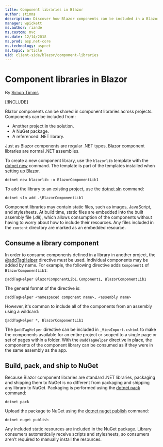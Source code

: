 ```yaml
---
title: Component libraries in Blazor
author: stimms
description: Discover how Blazor components can be included in a Blazor app from an external component library and how to create a library.
manager: wpickett
ms.author: riande
ms.custom: mvc
ms.date: 12/14/2018
ms.prod: asp.net-core
ms.technology: aspnet
ms.topic: article
uid: client-side/blazor/component-libraries
---
```

# Component libraries in Blazor

By [Simon Timms](https://github.com/stimms)

[!INCLUDE[](~/includes/blazor-preview-notice.md)]

Blazor components can be shared in component libraries across projects. Components can be included from:

* Another project in the solution.
* A NuGet package.
* A referenced .NET library.

Just as Blazor components are regular .NET types, Blazor component libraries are normal .NET assemblies. 

To create a new component library, use the `blazorlib` template with the [dotnet new](https://docs.microsoft.com/dotnet/core/tools/dotnet-new) command. The template is part of the templates installed when [setting up Blazor](/docs/get-started.html#setup).

```console
dotnet new blazorlib -o BlazorComponentLib1
```

To add the library to an existing project, use the [dotnet sln](https://docs.microsoft.com/dotnet/core/tools/dotnet-sln) command:

```console
dotnet sln add .\BlazorComponentLib1
```

Component libraries may contain static files, such as images, JavaScript, and stylesheets. At build time, static files are embedded into the built assembly file (*.dll*), which allows consumption of the components without having to worry about how to include their resources. Any files included in the `content` directory are marked as an embedded resource. 

## Consume a library component

In order to consume components defined in a library in another project, the [@addTagHelper](https://docs.microsoft.com/aspnet/core/mvc/views/tag-helpers/intro#add-helper-label) directive must be used. Individual components may be added by name. For example, the following directive adds `Component1` of `BlazorComponentLib1`:

```cshtml
@addTagHelper BlazorComponentLib1.Component1, BlazorComponentLib1
```

The general format of the directive is:

```cshtml
@addTagHelper <namespaced component name>, <assembly name>
```

However, it's common to include all of the components from an assembly using a wildcard:

```cshtml
@addTagHelper *, BlazorComponentLib1
```

The `@addTagHelper` directive can be included in `_ViewImport.cshtml` to make the components available for an entire project or scoped to a single page or set of pages within a folder. With the `@addTagHelper` directive in place, the components of the component library can be consumed as if they were in the same assembly as the app. 

## Build, pack, and ship to NuGet

Because Blazor component libraries are standard .NET libraries, packaging and shipping them to NuGet is no different from packaging and shipping any library to NuGet. Packaging is performed using the [dotnet pack](https://docs.microsoft.com/dotnet/core/tools/dotnet-pack) command:

```console
dotnet pack
```

Upload the package to NuGet using the [dotnet nuget publish](https://docs.microsoft.com/dotnet/core/tools/dotnet-nuget-push) command:

```console
dotnet nuget publish
```

Any included static resources are included in the NuGet package. Library consumers automatically receive scripts and stylesheets, so consumers aren't required to manually install the resources.
